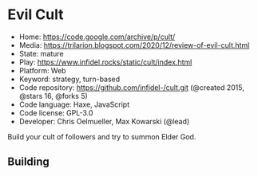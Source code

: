 # Evil Cult

- Home: https://code.google.com/archive/p/cult/
- Media: https://trilarion.blogspot.com/2020/12/review-of-evil-cult.html
- State: mature
- Play: https://www.infidel.rocks/static/cult/index.html
- Platform: Web
- Keyword: strategy, turn-based
- Code repository: https://github.com/infidel-/cult.git (@created 2015, @stars 16, @forks 5)
- Code language: Haxe, JavaScript
- Code license: GPL-3.0
- Developer: Chris Oelmueller, Max Kowarski (@lead)

Build your cult of followers and try to summon Elder God.

## Building
